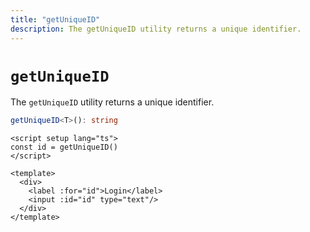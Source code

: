 ```yaml
---
title: "getUniqueID"
description: The getUniqueID utility returns a unique identifier.
---
```


# `getUniqueID`

The `getUniqueID` utility returns a unique identifier.

```ts
getUniqueID<T>(): string
```

```vue
<script setup lang="ts">
const id = getUniqueID()
</script>

<template>
  <div>
    <label :for="id">Login</label>
    <input :id="id" type="text"/>
  </div>
</template>
```
